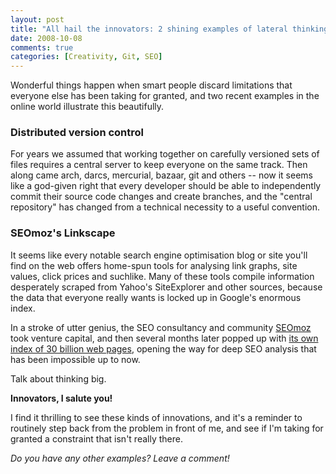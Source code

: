 ```yaml
---
layout: post
title: "All hail the innovators: 2 shining examples of lateral thinking"
date: 2008-10-08
comments: true
categories: [Creativity, Git, SEO]
---
```


Wonderful things happen when smart people discard limitations that
everyone else has been taking for granted, and two recent examples in
the online world illustrate this beautifully.

<!-- more -->

### Distributed version control

For years we assumed that working together on carefully versioned sets
of files requires a central server to keep everyone on the same
track. Then along came arch, darcs, mercurial, bazaar, git and others
-- now it seems like a god-given right that every developer should be
able to independently commit their source code changes and create
branches, and the "central repository" has changed from a technical
necessity to a useful convention.

### SEOmoz's Linkscape

It seems like every notable search engine optimisation blog or site
you'll find on the web offers home-spun tools for analysing link
graphs, site values, click prices and suchlike. Many of these tools
compile information desperately scraped from Yahoo's SiteExplorer and
other sources, because the data that everyone really wants is locked
up in Google's enormous index.

In a stroke of utter genius, the SEO consultancy and community
[SEOmoz](https://seomoz.org/) took venture capital, and then several
months later popped up with
[its own index of 30 billion web pages](https://www.seomoz.org/blog/announcing-seomozs-index-of-the-web-and-the-launch-of-our-linkscape-tool),
opening the way for deep SEO analysis that has been impossible up to
now.

Talk about thinking big.

**Innovators, I salute you!**

I find it thrilling to see these kinds of innovations, and it's a
reminder to routinely step back from the problem in front of me, and
see if I'm taking for granted a constraint that isn't really there.

*Do you have any other examples? Leave a comment!*
